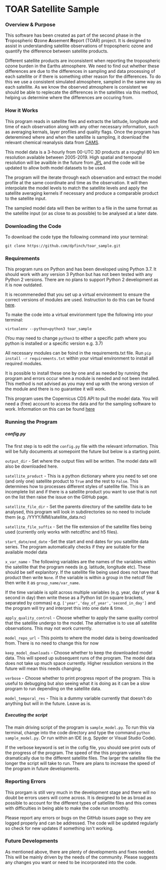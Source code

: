 # TOAR Satellite Sample

### Overview & Purpose

This software has been created as part of the second phase in the **T**ropospheric **O**zone **A**ssement **R**eport (TOAR) project. It is designed to assist in understanding satellite observations of tropospheric ozone and quantify the difference between satellite products. 

Different satellite products are inconsistent when reporting the tropospheric ozone burden in the Earths atmosphere. We need to find out whether these differences are due to the differences in sampling and data processing of each satellite or if there is something other reason for the differences. To do this we use a consistent simulated atmosphere, sampled in the same way as each satellite. As we know the observed atmosphere is consistent we should be able to replecate the differences in the satellites via this method, helping us determine where the differences are occuring from. 

### How it Works

This program reads in satellite files and extracts the latitude, longitude and time of each observation along with any other necessary information, such as averaging kernals, layer profiles and quality flags. Once the program has deteremined where and when the satellite is sampling, it download the relevant chemical reanalysis data from [CAMS](https://confluence.ecmwf.int/display/CKB/CAMS%3A+Reanalysis+data+documentation#heading-Levellistings).

This model data is a 3-hourly from 00-UTC 3D products at a roughyl 80 km resolution available between 2005-2019. High spatial and temporal resolution will be availble in the future from [JPL](https://tes.jpl.nasa.gov/tes/chemical-reanalysis/products/monthly-mean/) and the code will be updated to allow both model datasets to be used.

The program will the iterate through each observation and extract the model profile at the same coordinate and time as the observation. It will then interpolate the model levels to match the satellite levels and apply the satellite averaging kernels if necessary and produce a comparable product to the satellite input.

The sampled model data will then be written to a file in the same format as the satellite input (or as close to as possible) to be analysed at a later date.

### Downloading the Code

To download the code type the following command into your terminal:

`git clone https://github.com/dpfinch/toar_sample.git`

### Requirements

This program runs on Python and has been developed using Python 3.7. It should work with any version 3 Python but has not been tested with any Python 2 versions. There are no plans to support Python 2 development as it is now outdated.

It is recommeneded that you set up a virtual environment to ensure the correct versions of modules are used. Instruction to do this can be found [here](https://docs.python-guide.org/dev/virtualenvs/). 

To make the code into a virtual envirionment type the following into your terminal:

`virtualenv --python=python3 toar_sample`

(You may need to change `python3` to either a specific path where you python is installed or a specific version e.g. 3.7)

All necessary modules can be foind in the requirements.txt file. Run `pip install -r requirements.txt` within your virtual environment to install all required modules.

It is possible to install these one by one and as needed by running the program and errors occur when a module is needed and not been installed. This method is not advised as you may end up with the wrong version of the module and there is no guarantee it will work.

This program uses the Copernicus CDS API to pull the model data. You will need a (free) account to access the data and for the sampling software to work. Information on this can be found [here](https://ads.atmosphere.copernicus.eu/api-how-to#install-the-cds-api-key)

### Running the Program

##### config.py

The first step is to edit the `config.py`  file with the relevant information. This will be fully documents at somepoint the future but below is a starting point.

`output_dir` - Set where the output files will be written. The model data will also be downloaded here.

`satellite_product` - This is a python dictionary where you need to set one (and only one) satellite product to `True` and the rest to `False`. This determines how to processes different styles of satellite file. This is an incomplete list and if there is a satellite product you want to use that is not on the list then raise the issue on the GitHub page.

`satellite_file_dir` - Set the parents directory of the satellite data to be analysed, this program will look in subdirectories so no need to include them (e.g. /YYYY/MM/satellite_data.nc)

`satellite_file_suffix` - Set the file extension of the satellite files being used (currently only works with netcdf/nc and h5 files).

`start_date/end_date` -Set the start and end dates for you satellite data series. The program automatically checks if they are suitable for the available model data

`x_var_name` - The following variables are the names of the variables within the satellite that the program needs (e.g. latitude, longitude etc). These should be self explanitory. If the satellite file being used does not have that product then write `None`. if the variable is within a group in the netcdf file then write it as `group_name/var_name`. 

If the time variable is split across multiple variables (e.g. year, day of year & second in day) then write these as a Python list (in square brackets, separated by commas) e.g. `['year','day_of_year','second_in_day']` and the program will try and interpret this into one date & time. 

`apply_quality_control` - Choose whether to apply the same quality control that the satellite undergo to the model. The alternative is to use all satellite observations. This may not work currently.

`model_repo_url` - This points to where the model data is being downloaded from. There is no need to change this for now

`keep_model_downloads` - Choose whether to keep the downloaded model data. This will speed up subsequent runs of the program. The model data does not take up much space currently. Higher resolution versions in the future will mean this needs changing.

`verbose` - Choose whether to print progress report of the program. This is useful to debugging but also seeing what it is doing as it can be a slow program to run depending on the satellite data.

`model_temporal_res` - This is a dummy variable currently that doesn't do anything but will in the future. Leave as is.

##### Executing the script 

The main driving script of the program is `sample_model.py`. To run this via terminal, change into the code directory and type the command `python sample_model.py`. Or run within an IDE (e.g. Spyder or Visual Studio Code). 

If the verbose keyword is set in the cofig file, you should see print outs of the progress of the program. The speed of the this program varies dramatically due to the different satellite files. The larger the satellite file the longer the script will take to run. There are plans to increase the speed of the program in future developments.

### Reporting Errors

This prorgam is still very much in the development stage and there will no doubt be errors users will come across. It is designed to be as broad as possible to account for the different types of satlellite files and this comes with difficulties in being able to make the code run smoothly.

Please report any errors or bugs on the GitHub issues page so they are logged properly and can be addressed. The code will be updated regularly so check for new updates if something isn't working.

### Future Developments

As mentioned above, there are plenty of developments and fixes needed. This will be mainly driven by the needs of the community. Please suggests any changes you want or need to be incorporated into the code.

